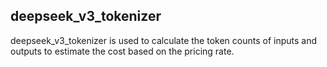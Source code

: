 ## deepseek_v3_tokenizer

deepseek_v3_tokenizer is used to calculate the token counts of inputs and outputs to estimate the cost based on the pricing rate.